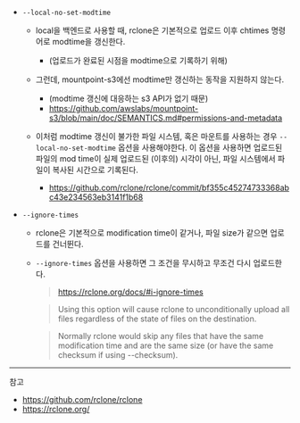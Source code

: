 
- `--local-no-set-modtime`
  - local을 백엔드로 사용할 때, rclone은 기본적으로 업로드 이후 chtimes 명령어로 modtime을 갱신한다.
    - (업로드가 완료된 시점을 modtime으로 기록하기 위해)
  - 그런데, mountpoint-s3에선 modtime만 갱신하는 동작을 지원하지 않는다.
    - (modtime 갱신에 대응하는 s3 API가 없기 때문)
    - <https://github.com/awslabs/mountpoint-s3/blob/main/doc/SEMANTICS.md#permissions-and-metadata>

  - 이처럼 modtime 갱신이 불가한 파일 시스템, 혹은 마운트를 사용하는 경우 `--local-no-set-modtime` 옵션을 사용해야한다. 이 옵션을 사용하면 업로드된 파일의 mod time이 실제 업로드된 (이후의) 시각이 아닌, 파일 시스템에서 파일이 복사된 시간으로 기록된다.
    - <https://github.com/rclone/rclone/commit/bf355c45274733368abc43e234563eb3141f1b68>

- `--ignore-times`
  - rclone은 기본적으로 modification time이 같거나, 파일 size가 같으면 업로드를 건너뛴다.
  - `--ignore-times` 옵션을 사용하면 그 조건을 무시하고 무조건 다시 업로드한다.

    > <https://rclone.org/docs/#i-ignore-times><br/>

    > Using this option will cause rclone to unconditionally upload all files regardless of the state of files on the destination.<br/>

    > Normally rclone would skip any files that have the same modification time and are the same size (or have the same checksum if using --checksum).

---
참고

- <https://github.com/rclone/rclone>
- <https://rclone.org/>
